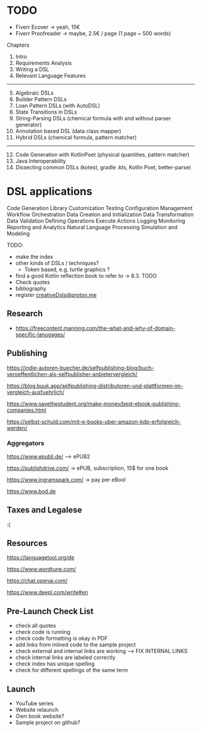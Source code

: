 # TODO

* Fiverr Ecover -> yeah, 15€
* Fiverr Proofreader -> maybe, 2.5€ / page (1 page ~ 500 words)

Chapters

1. Intro
2. Requirements Analysis
3. Writing a DSL
4. Relevant Language Features
---
5. Algebraic DSLs
6. Builder Pattern DSLs 
7. Loan Pattern DSLs (with AutoDSL)
8. State Transitions in DSLs
9. String-Parsing DSLs (chemical formula with and without parser generator)
10. Annotation based DSL (data class mapper)
11. Hybrid DSLs (chemical formula, pattern matcher)
---
12. Code Generation with KotlinPoet (physical quantities, pattern matcher)
13. Java Interoperability
14. Dissecting common DSLs (kotest, gradle .kts, Kotlin Poet, better-parse)

# DSL applications
Code Generation
Library Customization
Testing
Configuration Management
Workflow Orchestration
Data Creation and Initialization
Data Transformation
Data Validation
Defining Operations
Execute Actions
Logging
Monitoring
Reporting and Analytics
Natural Language Processing
Simulation and Modeling

TODO:
- make the index
- other kinds of DSLs / techniques? 
  - Token based, e.g. turtle graphics ?
- find a good Kotlin reflection book to refer to -> 8.3. TODO
- Check quotes
- bibliography
- register creativeDsls@proton.me


## Research

- https://freecontent.manning.com/the-what-and-why-of-domain-specific-lanugages/

## Publishing

https://indie-autoren-buecher.de/selfpublishing-blog/buch-veroeffentlichen-als-selfpublisher-anbietervergleich/

https://blog.buuk.app/selfpublishing-distributoren-und-plattformen-im-vergleich-ausfuehrlich/

https://www.savethestudent.org/make-money/best-ebook-publishing-companies.html

https://selbst-schuld.com/mit-e-books-uber-amazon-kdp-erfolgreich-werden/

### Aggregators

https://www.epubli.de/ --> ePUB2 

https://publishdrive.com/ -> ePUB, subscription, 15$ for one book

https://www.ingramspark.com/ -> pay per eBool

https://www.bod.de

## Taxes and Legalese

:(

## Resources

https://languagetool.org/de

https://www.wordtune.com/

https://chat.openai.com/

https://www.deepl.com/write#en

## Pre-Launch Check List

- check all quotes
- check code is running
- check code formatting is okay in PDF
- add links from inlined code to the sample project
- check external and internal links are working --> FIX INTERNAL LINKS
- check internal links are labeled correctly
- check index has unique spelling
- check for different spellings of the same term   

## Launch
- YouTube series
- Website relaunch
- Own book website?
- Sample project on github?